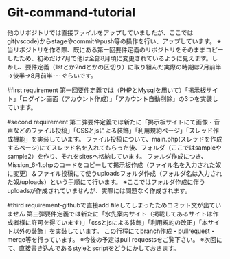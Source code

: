 # Git-command-tutorial
他のリポジトリでは直接ファイルをアップしていましたが、ここではgit(vscode)からstageやcommitやpush等の操作を行い、アップしています。
※当リポジトリを作る際、既にある第一回要件定義のリポジトリをそのままコピーしたため、初めだけ7月で他は全部8月頃に変更されているように見えます。しかし、要件定義（1stとか2ndとかの区切り）に取り組んだ実際の時期は7月前半→後半→8月前半･･･ぐらいです。

#first requirement
第一回要件定義では（PHPとMysqlを用いて）「掲示板サイト」「ログイン画面（アカウント作成）」「アカウント自動削除」の3つを実装しています。

#second requirement
第二弾要件定義では新たに「掲示板サイトにて画像・音声などのファイル投稿」「CSSとjsによる装飾」「利用規約ページ」「スレッド作成機能」を実装しています。
ファイル投稿について、main.php(スレッドを作成するページ)にてスレッド名を入れてもらった後、フォルダ（ここではsampleやsample2）を作り、それをsitesへ格納しています。
フォルダ作成につき、Mission_6-1.phpのコードをコピーして掲示板作成（ファイル名を入力された奴に変更）＆ファイル投稿にて使うuploadsフォルダ作成（フォルダ名は入力された奴/uploads）という手順にて行います。
※ここではフォルダ作成に伴うuploadsが作成されていませんが、実際には問題なく作成されます。

#third requirement-githubで直接add fileしてしまったためコミット文が出ていません
第三弾要件定義では新たに「水先案内サイト（掲載してあるサイトは作成者様に許可を得ています）」「cssとjsによる装飾」「利用規約の改正」「本サイト以外の装飾」を実装しています。
この行程にてbranch作成・pullrequest・merge等を行っています。
※今後の予定はpull requestsをご覧下さい。
※次回にて、直接書き込んであるstyleとscriptをどうにかしておきます。
